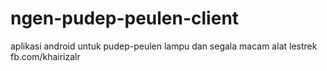 # ngen-pudep-peulen-client
aplikasi android untuk pudep-peulen lampu dan segala macam alat lestrek
fb.com/khairizalr